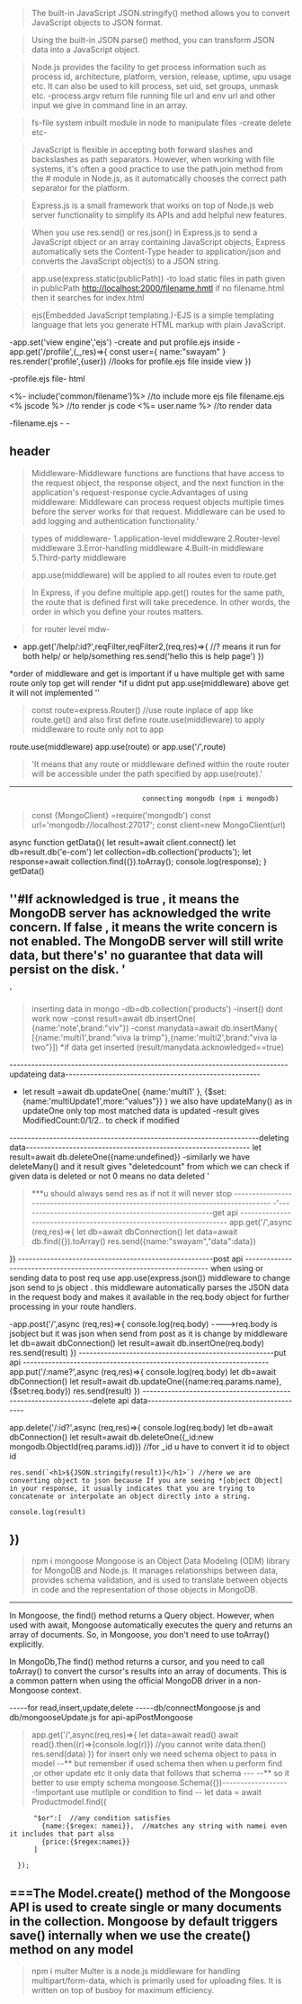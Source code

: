 >The built-in JavaScript JSON.stringify() method allows you to convert JavaScript objects to JSON format.

>Using the built-in JSON.parse() method, you can transform JSON data into a JavaScript object.

>Node.js provides the facility to get process information such as process id, architecture, platform, version, release, uptime, upu usage etc. It can also be used to kill process, set uid, set groups, unmask etc.
-process.argv return file running file url and env url and other input we give in command line in an array.

>fs-file system inbuilt module in node to manipulate files -create delete etc-

>JavaScript is flexible in accepting both forward slashes and backslashes as path separators. However, when working with file systems, it's often a good practice to use the path.join method from the #<path> module in Node.js, as it automatically chooses the correct path separator for the platform.

>Express.js is a small framework that works on top of Node.js web server functionality to simplify its APIs and add helpful new features.

>When you use res.send() or res.json() in Express.js to send a JavaScript object or an array containing JavaScript objects, Express automatically sets the Content-Type header to application/json and converts the JavaScript object(s) to a JSON string.

>app.use(express.static(publicPath)) 
-to load static files in path given in publicPath <http://localhost:2000/filename.hmtl> if no filename.html then it searches for index.html

>ejs(Embedded JavaScript templating.)-EJS is a simple templating language that lets you generate HTML markup with plain JavaScript. 

<!-- <% 'Scriptlet' tag, for control-flow, no output        
<%= Outputs the value into the template (HTML escaped) 
<%- Outputs the unescaped value into the template     -->
-app.set('view engine','ejs')
-create <views folder> and put profile.ejs inside 
-app.get('/profile',(_,res)=>{
    const user={
        name:"swayam"
    }
    res.render('profile',{user}) //looks for profile.ejs file inside view
})

-profile.ejs file-
  html
  <body>
  <%- include('common/filename')%> //to include more ejs file filename.ejs
  <% jscode %> //to render js code
  <%= user.name %> //to render data
  </body>

-filename.ejs -
 -<nav><h1>header</h1></nav>

 >Middleware-Middleware functions are functions that have access to the request object, the response object, and the next function in the application's request-response cycle.Advantages of using middleware: Middleware can process request objects multiple times before the server works for that request. Middleware can be used to add logging and authentication functionality.'

 >types of middleware-
  1.application-level middleware
  2.Router-level middleware
  3.Error-handling middleware
  4.Built-in middleware
  5.Third-party middleware
  
 >app.use(middleware) will be applied to all routes even to route.get 

  >In Express, if you define multiple app.get() routes for the same path, the route that is defined first will take precedence. In other words, the order in which you define your routes matters.

  >for router level mdw-
   - app.get('/help/:id?',reqFilter,reqFilter2,(req,res)=>{  //? means it run for both help/ or help/something
    res.send('hello this is help page')
  })
  
  *order of middleware and get is important if u have multiple get with same route only top get will render
  *if u didnt put app.use(middleware) above get it will not implemented 
  ''
>const route=express.Router() //use route inplace of app like route.get() and also first define route.use(middleware) to apply middleware to route only not to app

route.use(middleware)
 app.use(route) or  app.use('/',route) 
> 'It means that any route or middleware defined within the route router will be accessible under the path specified by app.use(route).'


-----------------------------------------------------------------------------------------------------------------------------------------------
                                     connecting mongodb (npm i mongodb)
>const {MongoClient} =require('mongodb')
const url='mongodb://localhost:27017';
const client=new MongoClient(url)

async function getData(){
    let result=await client.connect()
    let db=result.db('e-com')
    let collection=db.collection('products');
    let response=await collection.find({}).toArray();
    console.log(response);
}
getData()

''#If acknowledged is true , it means the MongoDB server has acknowledged the write concern. If false , it means the write concern is not enabled. The MongoDB server will still write data, but there's' no guarantee that data will persist on the disk.
'
---------------------------------------------------------------------------------------------------------------------------------------------------
'
>inserting data in mongo
-db=db.collection('products')
-insert() dont work now
-const result=await db.insertOne(
        {name:'note',brand:"viv"})
-const manydata=await db.insertMany(
        [{name:'multi1',brand:"viva la trimp"},{name:'multi2',brand:"viva la two"}])
*if data get inserted (result/manydata.acknowledged==true)

-----------------------------------------------------------------------------updateing data------------------------------------------------------

- let result =await db.updateOne(
        {name:'multi1' },
        {$set:{name:'multiUpdate1',more:"values"}}
        )
we also have updateMany() as in updateOne only top most matched data is updated 
-result gives ModifiedCount:0/1/2.. to check if modified

---------------------------------------------------------------------deleting data--------------------------------------------------------------
let result=await db.deleteOne({name:undefined})
-similarly we have deleteMany() and it result gives "deletedcount" from which we can check
if given data is deleted or not 0 means no data deleted 
'
>***u should always send res as if not it will never stop ----------------------------------------------------------------------------------
-'-----------------------------------------------------get api --------------------------------------------------------------------
 app.get('/',async (req,res)=>{
    let db=await dbConnection()
    let data=await db.find({}).toArray()
    res.send({name:"swayam","data":data})

})
------------------------------------------------------post api --------------------------------------------------------------------
                              when using or sending data to post req
                              use app.use(express.json()) middleware 
                              to change json send to js object . this middleware automatically
                              parses the JSON data in the request body and makes it available 
                              in the req.body object for further processing in your route handlers.

-app.post('/',async (req,res)=>{
    console.log(req.body) ---->req.body is jsobject but it was json when send from post as it is change by middleware
    let db=await dbConnection()
    let result=await db.insertOne(req.body)
    res.send(result)
})
------------------------------------------------------put api --------------------------------------------------------------------
app.put('/:name?',async (req,res)=>{
    console.log(req.body)
    let db=await dbConnection()
    let result=await db.updateOne({name:req.params.name},{$set:req.body})
    res.send(result)
})
----------------------------------------------------------------delete api data--------------------------------------------
 
app.delete('/:id?',async (req,res)=>{
    console.log(req.body)
    let db=await dbConnection()
    let result=await db.deleteOne({_id:new mongodb.ObjectId(req.params.id)})  //for _id u have to convert it id to object id

    res.send(`<h1>${JSON.stringify(result)}</h1>`) //here we are converting object to json because If you are seeing *[object Object] in your response, it usually indicates that you are trying to concatenate or interpolate an object directly into a string.

    console.log(result)
})
-------------------------------------------------------------------------------------------------------------------------------------------------
>npm i mongoose
Mongoose is an Object Data Modeling (ODM) library for MongoDB and Node.js. It manages relationships between data, provides schema validation, and is used to translate between objects in code and the representation of those objects in MongoDB.

--------------------------------------------------------------------------------------------------------------------------------------------------
 In Mongoose, the find() method returns a Query object. However, when used with await, Mongoose automatically executes the query and returns an array of documents. So, in Mongoose, you don't need to use toArray() explicitly.

 In MongoDb,The find() method returns a cursor, and you need to call toArray() to convert the cursor's results into an array of documents. This is a common pattern when using the official MongoDB driver in a non-Mongoose context.

 -----for read,insert,update,delete -----db/connectMongoose.js and db/mongooseUpdate.js for api-apiPostMongoose 
 >app.get('/',async(req,res)=>{
    let data=await read()
    await read().then((r)=>{console.log(r)}) //you cannot write data.then()
    res.send(data)
})
>for insert only we need schema object to pass in model
--** but remember if used schema then when u perform find ,or other update etc it only data that follows that schema ---
--** so it better to use empty schema mongoose.Schema({})-------------------!important
>use mutliple or condition to find --
 let data = await Productmodel.find({
        
          "$or":[  //any condition satisfies
            {name:{$regex: namei}},  //matches any string with namei even it includes that part also
            {price:{$regex:namei}}
          ]
        
      });
===The Model.create() method of the Mongoose API is used to create single or many documents in the collection. Mongoose by default triggers save() internally when we use the create() method on any model
---------------------------------------------------------------------------------------------------------------------------------------------------
>npm i multer
>Multer is a node.js middleware for handling multipart/form-data, which is primarily used for uploading files. It is written on top of busboy for maximum efficiency.